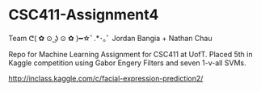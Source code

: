 CSC411-Assignment4
==================
Team ᕦ( ✿ ⊙ ͜ʖ ⊙ ✿ )━☆ﾟ.*･｡ﾟ
Jordan Bangia + Nathan Chau


Repo for Machine Learning Assignment for CSC411 at UofT.
Placed 5th in Kaggle competition using Gabor Engery Filters and seven 1-v-all SVMs.


http://inclass.kaggle.com/c/facial-expression-prediction2/
